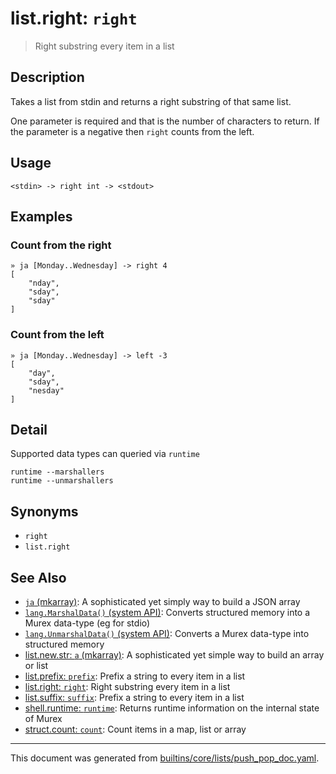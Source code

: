 # list.right: `right`

> Right substring every item in a list

## Description

Takes a list from stdin and returns a right substring of that same list.

One parameter is required and that is the number of characters to return. If
the parameter is a negative then `right` counts from the left.

## Usage

```
<stdin> -> right int -> <stdout>
```

## Examples

### Count from the right

```
» ja [Monday..Wednesday] -> right 4
[
    "nday",
    "sday",
    "sday"
]
```

### Count from the left

```
» ja [Monday..Wednesday] -> left -3
[
    "day",
    "sday",
    "nesday"
]
```

## Detail

Supported data types can queried via `runtime`

```
runtime --marshallers
runtime --unmarshallers
```

## Synonyms

* `right`
* `list.right`


## See Also

* [`ja` (mkarray)](../commands/ja.md):
  A sophisticated yet simply way to build a JSON array
* [`lang.MarshalData()` (system API)](../apis/lang.MarshalData.md):
  Converts structured memory into a Murex data-type (eg for stdio)
* [`lang.UnmarshalData()` (system API)](../apis/lang.UnmarshalData.md):
  Converts a Murex data-type into structured memory
* [list.new.str: `a` (mkarray)](../commands/a.md):
  A sophisticated yet simple way to build an array or list
* [list.prefix: `prefix`](../commands/prefix.md):
  Prefix a string to every item in a list
* [list.right: `right`](../commands/right.md):
  Right substring every item in a list
* [list.suffix: `suffix`](../commands/suffix.md):
  Prefix a string to every item in a list
* [shell.runtime: `runtime`](../commands/runtime.md):
  Returns runtime information on the internal state of Murex
* [struct.count: `count`](../commands/count.md):
  Count items in a map, list or array

<hr/>

This document was generated from [builtins/core/lists/push_pop_doc.yaml](https://github.com/lmorg/murex/blob/master/builtins/core/lists/push_pop_doc.yaml).